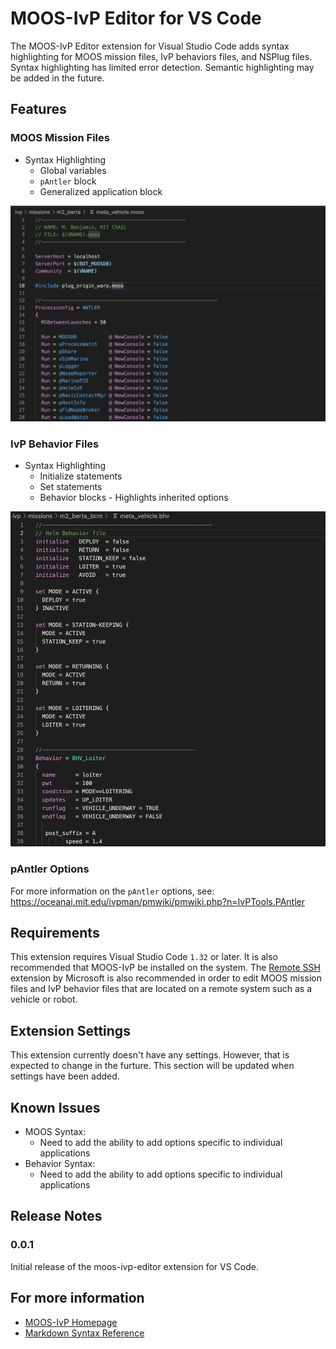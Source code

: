 # MOOS-IvP Editor for VS Code

The MOOS-IvP Editor extension for Visual Studio Code adds syntax highlighting for MOOS
mission files, IvP behaviors files, and NSPlug files. Syntax highlighting
has limited error detection. Semantic highlighting may be added in the 
future.

## Features

### MOOS Mission Files

* Syntax Highlighting
  * Global variables
  * `pAntler` block
  * Generalized application block

![MOOS Mission File](https://raw.githubusercontent.com/cgagner/vscode-moos-ivp-editor/main/images/example_mission.png)

### IvP Behavior Files

* Syntax Highlighting
  * Initialize statements
  * Set statements
  * Behavior blocks - Highlights inherited options

![IvP Behavior File](https://raw.githubusercontent.com/cgagner/vscode-moos-ivp-editor/main/images/example_behavior.png)

### pAntler Options

For more information on the `pAntler` options, see: 
https://oceanai.mit.edu/ivpman/pmwiki/pmwiki.php?n=IvPTools.PAntler

## Requirements

This extension requires Visual Studio Code `1.32` or later. It is also
recommended that MOOS-IvP be installed on the system. The 
[Remote SSH](https://marketplace.visualstudio.com/items?itemName=ms-vscode-remote.remote-ssh)
extension by Microsoft is also recommended in order to edit MOOS mission files
and IvP behavior files that are located on a remote system such as a vehicle
or robot.

## Extension Settings

This extension currently doesn't have any settings. However, that is expected
to change in the furture. This section will be updated when settings have been
added.

## Known Issues

* MOOS Syntax:
  * Need to add the ability to add options specific to individual applications
* Behavior Syntax:
  * Need to add the ability to add options specific to individual applications


## Release Notes

### 0.0.1

Initial release of the moos-ivp-editor extension for VS Code.

## For more information

* [MOOS-IvP Homepage](https://oceanai.mit.edu/moos-ivp)
* [Markdown Syntax Reference](https://help.github.com/articles/markdown-basics/)
